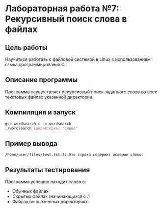 # Лабораторная работа №7: Рекурсивный поиск слова в файлах

## Цель работы
Научиться работать с файловой системой в Linux с использованием языка программирования C.

## Описание программы
Программа осуществляет рекурсивный поиск заданного слова во всех текстовых файлах указанной директории.

## Компиляция и запуск
```bash
gcc wordsearch.c -o wordsearch
./wordsearch [директория] "слово"
```

## Пример вывода
```
/home/user/files/test.txt:3: Это строка содержит искомое слово.
```

## Результаты тестирования
Программа успешно находит слово в:
- Обычных файлах
- Скрытых файлах (начинающихся с .)
- Файлах во вложенных директориях

